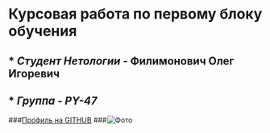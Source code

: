 # Курсовая работа по первому блоку обучения

## * *Студент Нетологии* - **Филимонович Олег Игоревич**
## * *Группа - PY-47*

###[Профиль на GITHUB](https://github.com/Oleg051191)
###![Фото](https://vk.com/id696385699?z=photo696385699_457239018%2Falbum696385699_0%2Frev)
